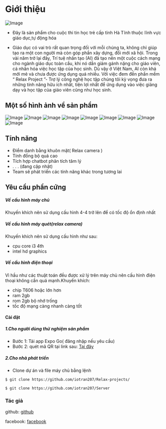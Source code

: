 # Giới thiệu

![Image](https://github.com/iotran207/Relax-projects/blob/master/Screens/Setting/logo-full.png?raw=true)

- Đây là sản phẩm cho cuộc thi tin học trẻ cấp tỉnh Hà Tĩnh thuộc lĩnh vực giáo dục,tự động hóa

- Giáo dục có vai trò rất quan trọng đối với mỗi chúng ta, không chỉ giúp tạo ra một con người mà còn góp phần xây dựng, đổi mới xã hội. Trong vài năm trở lại đây, Trí tuệ nhân tạo (AI) đã tạo nên một cuộc cách mạng cho ngành giáo dục toàn cầu, khi nó dần giảm gánh nặng cho giáo viên, cá nhân hóa việc học tập của học sinh. Dù vậy ở Việt Nam, AI còn khá mới mẻ và chưa được ứng dụng quá nhiều. Với việc đem đến phần mềm “ Relax Project ”- Trợ lý công nghệ học tập chúng tôi kỳ vọng đưa ra những tính năng hữu ích nhất, tiện lợi nhất để ứng dụng vào việc giảng dạy và học tập của giáo viên cũng như học sinh.

## Một số hình ảnh về sản phẩm

![Image](https://github.com/iotran207/Relax-projects/blob/master/Image/1.jpg?raw=true)
![Image](https://github.com/iotran207/Relax-projects/blob/master/Image/9.jpg?raw=true)
![Image](https://github.com/iotran207/Relax-projects/blob/master/Image/6.jpg?raw=true)
![Image](https://github.com/iotran207/Relax-projects/blob/master/Image/7.jpg?raw=true)
![Image](https://github.com/iotran207/Relax-projects/blob/master/Image/8.jpg?raw=true)
![Image](https://github.com/iotran207/Relax-projects/blob/master/Image/2.jpg?raw=true)
![Image](https://github.com/iotran207/Relax-projects/blob/master/Image/3.jpg?raw=true)
![Image](https://github.com/iotran207/Relax-projects/blob/master/Image/4.jpg?raw=true)
![Image](https://github.com/iotran207/Relax-projects/blob/master/Image/5.jpg?raw=true)


## Tính năng
- Điểm danh bằng khuôn mặt( Relax camera )
- Tính đồng bộ quá cao
- Tích hợp chatbot phân tích tâm lý 
- . . . (đang cập nhật)
- Team sẽ phát triển các tính năng khác trong tương lai

## Yêu cầu phần cứng
##### Về cấu hình máy chủ
Khuyến khích nên sử dụng cấu hình 4-4 trở lên để có tốc độ ổn định nhất
##### Về cấu hình máy quét(relax camera)
Khuyến khích nên sử dụng cấu hình như sau:
- cpu core i3 4th
- intel hd graphics

##### Về cấu hình điện thoại
Vì hầu như các thuật toán đều được xử lý trên máy chủ nên cấu hình điện thoại không cần quá mạnh.Khuyến khích:
- chip T606 hoặc lớn hơn
- ram 2gb
- rom 2gb bộ nhớ trống
- tốc độ mạng càng nhanh càng tốt

#### Cài đặt
<h5>
1.Cho người dùng thử nghiệm sản phẩm
</h5>

- Bước 1: Tải app Expo Go( đăng nhập nếu yêu cầu)
- Bước 2: quét mã QR tại link sau: 
[Tại đây](https://tinyurl.com/2oscopyw)

<h5>
2.Cho nhà phát triển
</h5>

- Clone dự án và file máy chủ bằng lệnh

`$ git clone https://github.com/iotran207/Relax-projects/`

`$ git clone https://github.com/iotran207/Server`

### Tác giả
github: [github](https://github.com/iotran207)

facebook: [facebook](https://www.facebook.com/letranhoanglanvn)






